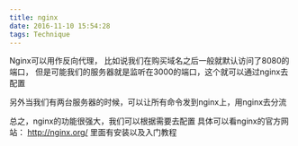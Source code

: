 ```yaml
---
title: nginx
date: 2016-11-10 15:54:28
tags: Technique
---
```

Nginx可以用作反向代理，
比如说我们在购买域名之后一般就默认访问了8080的端口，
但是可能我们的服务器就是监听在3000的端口，这个就可以通过nginx去配置

另外当我们有两台服务器的时候，可以让所有命令发到nginx上，用nginx去分流

总之，nginx的功能很强大，我们可以根据需要去配置
具体可以看nginx的官方网站：
http://nginx.org/
里面有安装以及入门教程

